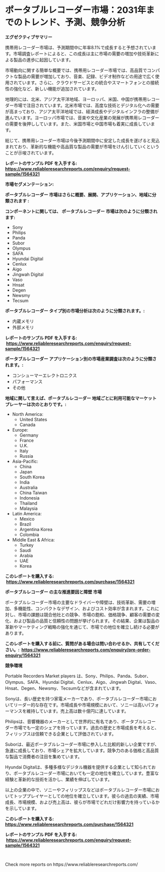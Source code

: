 <p><h1>ポータブルレコーダー市場：2031年までのトレンド、予測、競争分析</h1></p><p><strong>エグゼクティブサマリー</strong></p>
<p><p>携帯用レコーダー市場は、予測期間中に年率8.1%で成長すると予想されています。市場調査レポートによると、この成長は主に市場の需要の増加や技術革新による製品の進歩に起因しています。</p><p>市場動向に関する簡単な概要では、携帯用レコーダー市場では、高品質でコンパクトな製品の需要が増加しており、音楽、記録、ビデオ制作などの用途で広く使用されています。さらに、クラウドサービスとの統合やスマートフォンとの接続性の強化など、新しい機能が追加されています。</p><p>地理的には、北米、アジア太平洋地域、ヨーロッパ、米国、中国が携帯用レコーダー市場で注目されています。北米市場では、高度な技術とデジタル化への需要が高まっており、アジア太平洋地域では、経済成長やデジタルインフラの整備が進んでいます。ヨーロッパ市場では、音楽や文化産業の発展が携帯用レコーダーの需要を後押ししています。また、米国市場と中国市場も着実に成長しています。</p><p>総じて、携帯用レコーダー市場は今後予測期間中に安定した成長を遂げると見込まれており、革新的な機能や高品質な製品の需要が市場をけん引していくということが示唆されています。</p></p>
<p><strong>レポートのサンプル PDF を入手する: <a href="https://www.reliableresearchreports.com/enquiry/request-sample/1564321">https://www.reliableresearchreports.com/enquiry/request-sample/1564321</a></strong></p>
<p><strong>市場セグメンテーション:</strong></p>
<p><strong> ポータブルレコーダー 市場はさらに概要、展開、アプリケーション、地域に分類されます :</strong></p>
<p><strong>コンポーネントに関しては、 ポータブルレコーダー 市場は次のように分類されます: &nbsp;</strong></p>
<p><ul><li>Sony</li><li>Philips</li><li>Panda</li><li>Subor</li><li>Olympus</li><li>SAFA</li><li>Hyundai Digital</li><li>Cenlux</li><li>Aigo</li><li>Jingwah Digital</li><li>Vaso</li><li>Hnsat</li><li>Degen</li><li>Newsmy</li><li>Tecsum</li></ul></p>
<p><strong> ポータブルレコーダー タイプ別の市場分析は次のように分類されます。:</strong></p>
<p><ul><li>内蔵メモリ</li><li>外部メモリ</li></ul></p>
<p><strong>レポートのサンプル PDF を入手する: &nbsp;<a href="https://www.reliableresearchreports.com/enquiry/request-sample/1564321">https://www.reliableresearchreports.com/enquiry/request-sample/1564321</a></strong></p>
<p><strong> ポータブルレコーダー アプリケーション別の市場産業調査は次のように分類されます。:</strong></p>
<p><ul><li>コンシューマーエレクトロニクス</li><li>パフォーマンス</li><li>その他</li></ul></p>
<p><strong>地域に関して言えば、ポータブルレコーダー 地域ごとに利用可能なマーケットプレーヤーは次のとおりです。:</strong></p>
<p><ul>
    <li>
        North America:
        <ul>
            <li>United States</li>
            <li>Canada</li>
        </ul>
    </li>
    <li>
        Europe:
        <ul>
            <li>Germany</li>
            <li>France</li>
            <li>U.K.</li>
            <li>Italy</li>
            <li>Russia</li>
        </ul>
    </li>
    <li>
        Asia-Pacific:
        <ul>
            <li>China</li>
            <li>Japan</li>
            <li>South Korea</li>
            <li>India</li>
            <li>Australia</li>
            <li>China Taiwan</li>
            <li>Indonesia</li>
            <li>Thailand</li>
            <li>Malaysia</li>
        </ul>
    </li>
    <li>
        Latin America:
        <ul>
            <li>Mexico</li>
            <li>Brazil</li>
            <li>Argentina Korea</li>
            <li>Colombia</li>
        </ul>
    </li>
    <li>
        Middle East & Africa:
        <ul>
            <li>Turkey</li>
            <li>Saudi</li>
            <li>Arabia</li>
            <li>UAE</li>
            <li>Korea</li>
        </ul>
    </li>
    </ul></p>
<p><strong>このレポートを購入する: &nbsp;<a href="https://www.reliableresearchreports.com/purchase/1564321">https://www.reliableresearchreports.com/purchase/1564321</a></strong></p>
<p><strong>ポータブルレコーダー の主な推進要因と障壁 市場</strong></p>
<p><p>ポータブルレコーダー市場の主要なドライバーや障壁は、技術革新、需要の増加、多機能性、コンパクトなデザイン、およびコスト効率が含まれます。これに対し、市場の課題は競合他社との競争、市場の飽和、価格競争、顧客の需要の変化、および製品の品質と信頼性の問題が挙げられます。その結果、企業は製品の革新やマーケティング戦略の強化を通じて、市場での地位を確立し続ける必要があります。</p></p>
<p><strong>このレポートを購入する前に、質問がある場合は問い合わせるか、共有してください。:&nbsp; <a href="https://www.reliableresearchreports.com/enquiry/pre-order-enquiry/1564321">https://www.reliableresearchreports.com/enquiry/pre-order-enquiry/1564321</a></strong></p>
<p><strong>競争環境</strong></p>
<p><p>Portable Recorders Market players は、Sony、Philips、Panda、Subor、Olympus、SAFA、Hyundai Digital、Cenlux、Aigo、Jingwah Digital、Vaso、Hnsat、Degen、Newsmy、Tecsumなどが含まれています。</p><p>Sonyは、長い歴史を持つ家電メーカーであり、ポータブルレコーダー市場においてリーダー的な存在です。市場成長や市場規模において、ソニーは高いパフォーマンスを維持しています。売上高は数十億円に達しています。</p><p>Philipsは、音響機器のメーカーとして世界的に有名であり、ポータブルレコーダー市場でも一定のシェアを持っています。過去の歴史と市場成長を考えると、フィリップスは信頼できる企業として評価されています。</p><p>Suborは、最近ポータブルレコーダー市場に参入した比較的新しい企業ですが、急速に成長しており、市場シェアを拡大しています。競争力のある価格と高品質な製品で消費者の注目を集めています。</p><p>Hyundai Digitalは、多種多様なデジタル機器を提供する企業として知られており、ポータブルレコーダー市場においても一定の地位を確立しています。豊富な経験と革新的な技術を活かし、業績を伸ばしています。</p><p>以上の企業の中で、ソニーやフィリップスなどはポータブルレコーダー市場においてトッププレイヤーとしての地位を確立しています。彼らの過去の実績、市場成長、市場規模、および売上高は、彼らが市場でどれだけ影響力を持っているかを示しています。</p></p>
<p><strong>このレポートを購入する: &nbsp; <a href="https://www.reliableresearchreports.com/purchase/1564321">https://www.reliableresearchreports.com/purchase/1564321</a></strong></p>
<p><strong>レポートのサンプル PDF を入手する: &nbsp;<a href="https://www.reliableresearchreports.com/enquiry/request-sample/1564321">https://www.reliableresearchreports.com/enquiry/request-sample/1564321</a></strong><strong></strong></p>
<p>&nbsp;</p>
<p>Check more reports on https://www.reliableresearchreports.com/</p>